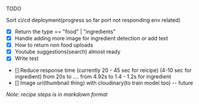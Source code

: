 TODO

Sort ci/cd deployment(progress so far port not responding env related)

- [x] Return the type == "food" | "ingredients"
- [x] Handle adding more image for ingredient detection or add text
- [x] How to return non food uploads
- [x] Youtube suggestions(search)
      almost ready
- [x] Write test
- [] Reduce response time (currently 20 - 45 sec for reicipe) (4-10 sec for ingredient)
  from 20s to ....
  from 4.92s to 1.4 - 1.2s for ingredient
- [] Image uri(thumbnail thing) with cloudinary(to train model too) -- future

_Note: recipe steps is in markdown format_
